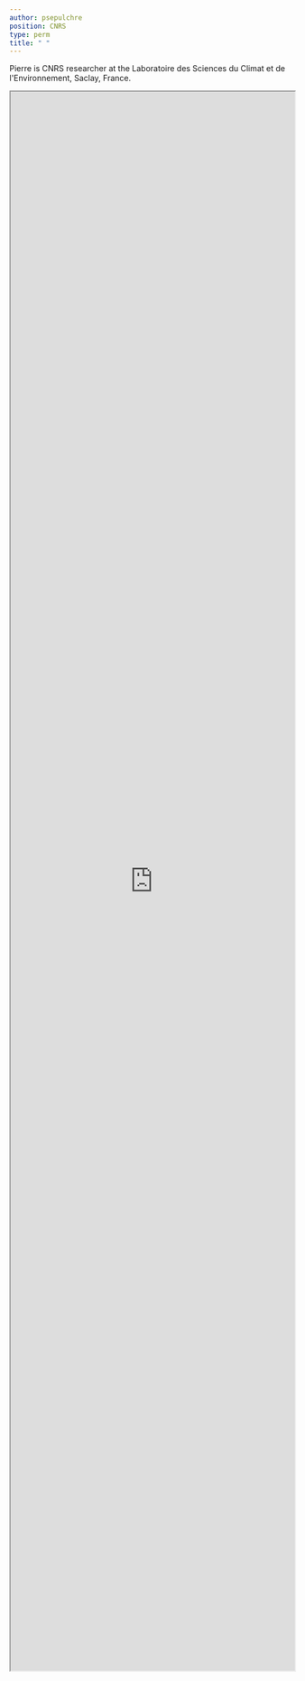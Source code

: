 ```yaml
---
author: psepulchre
position: CNRS
type: perm
title: " "
---
```


<style>
    .page {
        padding-right: 0px;
    }
</style>

Pierre is CNRS researcher at the Laboratoire des Sciences du Climat et de l'Environnement, Saclay, France.

<iframe src="https://pierre-sepulchre.github.io/" style="width:100%; height:70vh;"></iframe>

